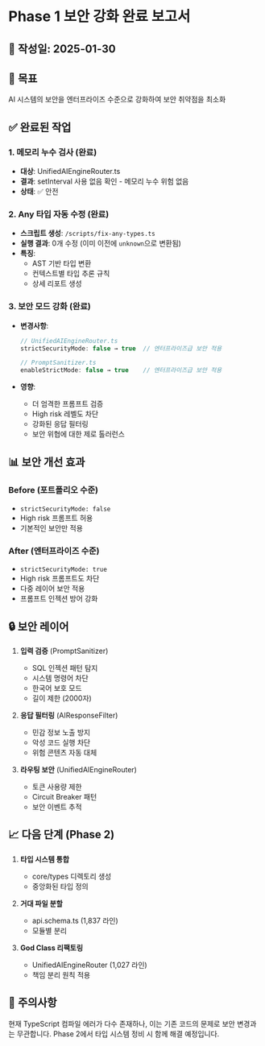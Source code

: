 # Phase 1 보안 강화 완료 보고서

## 📅 작성일: 2025-01-30

## 🎯 목표
AI 시스템의 보안을 엔터프라이즈 수준으로 강화하여 보안 취약점을 최소화

## ✅ 완료된 작업

### 1. 메모리 누수 검사 (완료)
- **대상**: UnifiedAIEngineRouter.ts
- **결과**: setInterval 사용 없음 확인 - 메모리 누수 위험 없음
- **상태**: ✅ 안전

### 2. Any 타입 자동 수정 (완료)
- **스크립트 생성**: `/scripts/fix-any-types.ts`
- **실행 결과**: 0개 수정 (이미 이전에 `unknown`으로 변환됨)
- **특징**: 
  - AST 기반 타입 변환
  - 컨텍스트별 타입 추론 규칙
  - 상세 리포트 생성

### 3. 보안 모드 강화 (완료)
- **변경사항**:
  ```typescript
  // UnifiedAIEngineRouter.ts
  strictSecurityMode: false → true  // 엔터프라이즈급 보안 적용
  
  // PromptSanitizer.ts  
  enableStrictMode: false → true    // 엔터프라이즈급 보안 적용
  ```

- **영향**:
  - 더 엄격한 프롬프트 검증
  - High risk 레벨도 차단
  - 강화된 응답 필터링
  - 보안 위협에 대한 제로 톨러런스

## 📊 보안 개선 효과

### Before (포트폴리오 수준)
- `strictSecurityMode: false`
- High risk 프롬프트 허용
- 기본적인 보안만 적용

### After (엔터프라이즈 수준)
- `strictSecurityMode: true`
- High risk 프롬프트도 차단
- 다중 레이어 보안 적용
- 프롬프트 인젝션 방어 강화

## 🔒 보안 레이어

1. **입력 검증** (PromptSanitizer)
   - SQL 인젝션 패턴 탐지
   - 시스템 명령어 차단
   - 한국어 보호 모드
   - 길이 제한 (2000자)

2. **응답 필터링** (AIResponseFilter)
   - 민감 정보 노출 방지
   - 악성 코드 실행 차단
   - 위험 콘텐츠 자동 대체

3. **라우팅 보안** (UnifiedAIEngineRouter)
   - 토큰 사용량 제한
   - Circuit Breaker 패턴
   - 보안 이벤트 추적

## 📈 다음 단계 (Phase 2)

1. **타입 시스템 통합**
   - core/types 디렉토리 생성
   - 중앙화된 타입 정의

2. **거대 파일 분할**
   - api.schema.ts (1,837 라인)
   - 모듈별 분리

3. **God Class 리팩토링**
   - UnifiedAIEngineRouter (1,027 라인)
   - 책임 분리 원칙 적용

## 🚨 주의사항

현재 TypeScript 컴파일 에러가 다수 존재하나, 이는 기존 코드의 문제로 보안 변경과는 무관합니다.
Phase 2에서 타입 시스템 정비 시 함께 해결 예정입니다.